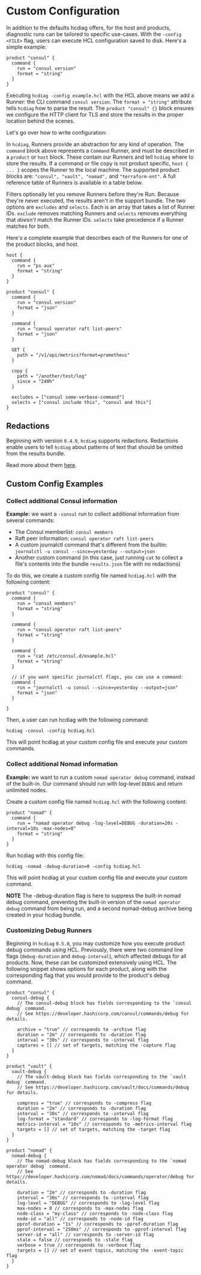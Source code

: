 # Custom Configuration

In addition to the defaults hcdiag offers, for the host and products, diagnostic runs can be tailored to specific
use-cases. With the `-config <FILE>` flag, users can execute HCL configuration saved to disk. Here's a simple example:

```
product "consul" {
  command {
    run = "consul version"
    format = "string"
  }
}
```

Executing `hcdiag -config example.hcl` with the HCL above means we add a Runner: the CLI command `consul version`. The
`format = "string"` attribute tells `hcdiag` how to parse the result. The `product "consul" {}` block ensures we configure
the HTTP client for TLS and store the results in the proper location behind the scenes.

Let's go over how to write configuration:

In `hcdiag`, Runners provide an abstraction for any kind of operation. The `command` block above represents a `Command`
Runner, and must be described in a `product` or `host` block. These contain our Runners and tell `hcdiag` where to store
the results. If a command or file copy is not product specific, `host { ... }` scopes the Runner to the local machine.
The supported product blocks are: `"consul", "vault", "nomad",` and `"terraform-ent"`. A full reference table
of Runners is available in a table below.

Filters optionally let you remove Runners before they're Run. Because they're never executed, the results aren't in the
support bundle. The two options are `excludes` and `selects`. Each is an array that takes a list of Runner IDs.
`exclude` removes matching Runners and `selects` removes everything that _doesn't_ match the Runner IDs. `selects`
take precedence if a Runner matches for both.

Here's a complete example that describes each of the Runners for one of the product blocks, and host.

```hcl
host {
  command {
    run = "ps aux"
    format = "string"
  }
}

product "consul" {
  command {
    run = "consul version"
    format = "json"
  }

  command {
    run = "consul operator raft list-peers"
    format = "json"
  }

  GET {
    path = "/v1/api/metrics?format=prometheus"
  }

  copy {
    path = "/another/test/log"
    since = "240h"
  }

  excludes = ["consul some-verbose-command"]
  selects = ["consul include this", "consul and this"]
}
```

## Redactions

Beginning with version `0.4.0`, `hcdiag` supports redactions. Redactions enable users to tell `hcdiag` about patterns of text that should be omitted from the results bundle.

Read more about them [here](./redactions.md).

## Custom Config Examples

### Collect additional Consul information

**Example:** we want a `-consul` run to collect additional information from several commands:

* The Consul memberlist: `consul members`
* Raft peer information: `consul operator raft list-peers`
* A custom journalctl command that's different from the builtin: `journalctl -u consul --since=yesterday --output=json`
* Another custom command (in this case, just running `cat` to collect a file's contents into the bundle `results.json` file with no redactions)

To do this, we create a custom config file named `hcdiag.hcl` with the following content:

```
product "consul" {
  command {
    run = "consul members"
    format = "string"
  }

  command {
    run = "consul operator raft list-peers"
    format = "string"
  }

  command {
    run = "cat /etc/consul.d/example.hcl"
    format = "string"
  }

  // if you want specific journalctl flags, you can use a command:
  command {
    run = "journalctl -u consul --since=yesterday --output=json"
    format = "json"
  }

}
```

Then, a user can run hcdiag with the following command:

```
hcdiag -consul -config hcdiag.hcl
```

This will point hcdiag at your custom config file and execute your custom commands.


### Collect additional Nomad information

**Example:** we want to run a custom `nomad operator debug` command, instead of the built-in. Our command should run with log-level `DEBUG` and return unlimited nodes.

Create a custom config file named `hcdiag.hcl` with the following content:

```
product "nomad" {
  command {
    run = "nomad operator debug -log-level=DEBUG -duration=20s -interval=10s -max-nodes=0"
    format = "string"
  }
}
```

Run hcdiag with this config file:

```
hcdiag -nomad -debug-duration=0 -config hcdiag.hcl
```

This will point hcdiag at your custom config file and execute your custom command.

**NOTE** The -debug-duration flag is here to suppress the built-in nomad debug command, preventing the built-in version of the `nomad operator debug` command from being run, and a second nomad-debug archive being created in your hcdiag bundle.

### Customizing Debug Runners

Beginning in `hcdiag` `0.5.0`, you may customize how you execute product debug commands using HCL. Previously, there were two command line flags (`debug-duration` and `debug-interval`), which affected debugs for all products. Now, these can be customized extensively using HCL. The following snippet shows options for each product, along with the corresponding flag that you would provide to the product's debug command.

```
product "consul" {
  consul-debug {
    // The consul-debug block has fields corresponding to the `consul debug` command.
    // See https://developer.hashicorp.com/consul/commands/debug for details.

    archive = "true" // corresponds to -archive flag
    duration = "2m" // corresponds to -duration flag
    interval = "30s" // corresponds to -interval flag
    captures = [] // set of targets, matching the -capture flag
  }
}

product "vault" {
  vault-debug {
    // The vault-debug block has fields corresponding to the `vault debug` command.
    // See https://developer.hashicorp.com/vault/docs/commands/debug for details.

    compress = "true" // corresponds to -compress flag
    duration = "2m" // corresponds to -duration flag
    interval = "30s" // corresponds to -interval flag
    log-format = "standard" // corresponds to -log-format flag
    metrics-interval = "10s" // corresponds to -metrics-interval flag
    targets = [] // set of targets, matching the -target flag
  }
}

product "nomad" {
  nomad-debug {
    // The nomad-debug block has fields corresponding to the `nomad operator debug` command.
    // See https://developer.hashicorp.com/nomad/docs/commands/operator/debug for details.

    duration = "2m" // corresponds to -duration flag
    interval = "30s" // corresponds to -interval flag
    log-level = "DEBUG" // corresponds to -log-level flag
    max-nodes = 0 // corresponds to -max-nodes flag
    node-class = "my-class" // corresponds to -node-class flag
    node-id = "all" // corresponds to -node-id flag
    pprof-duration = "1s" // corresponds to -pprof-duration flag
    pprof-interval = "250ms" // corresponds to -pprof-interval flag
    server-id = "all" // corresponds to -server-id flag
    stale = false // corresponds to -stale flag
    verbose = true // corresponds to -verbose flag
    targets = [] // set of event topics, matching the -event-topic flag
  }
}
```
